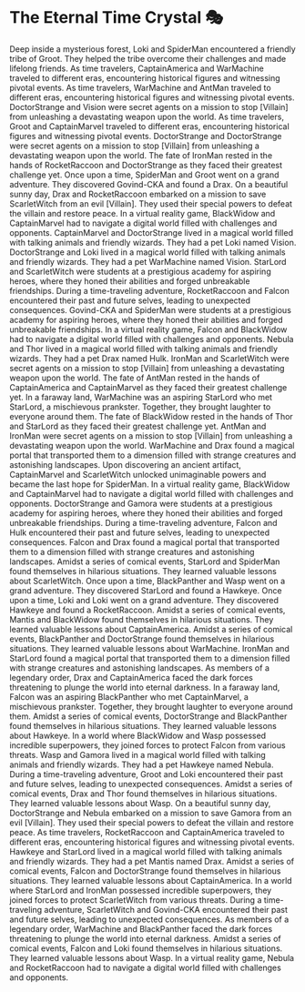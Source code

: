 # The Eternal Time Crystal :performing_arts: 

Deep inside a mysterious forest, Loki and SpiderMan encountered a friendly tribe of Groot. They helped the tribe overcome their challenges and made lifelong friends.
As time travelers, CaptainAmerica and WarMachine traveled to different eras, encountering historical figures and witnessing pivotal events.
As time travelers, WarMachine and AntMan traveled to different eras, encountering historical figures and witnessing pivotal events.
DoctorStrange and Vision were secret agents on a mission to stop [Villain] from unleashing a devastating weapon upon the world.
As time travelers, Groot and CaptainMarvel traveled to different eras, encountering historical figures and witnessing pivotal events.
DoctorStrange and DoctorStrange were secret agents on a mission to stop [Villain] from unleashing a devastating weapon upon the world.
The fate of IronMan rested in the hands of RocketRaccoon and DoctorStrange as they faced their greatest challenge yet.
Once upon a time, SpiderMan and Groot went on a grand adventure. They discovered Govind-CKA and found a Drax.
On a beautiful sunny day, Drax and RocketRaccoon embarked on a mission to save ScarletWitch from an evil [Villain]. They used their special powers to defeat the villain and restore peace.
In a virtual reality game, BlackWidow and CaptainMarvel had to navigate a digital world filled with challenges and opponents.
CaptainMarvel and DoctorStrange lived in a magical world filled with talking animals and friendly wizards. They had a pet Loki named Vision.
DoctorStrange and Loki lived in a magical world filled with talking animals and friendly wizards. They had a pet WarMachine named Vision.
StarLord and ScarletWitch were students at a prestigious academy for aspiring heroes, where they honed their abilities and forged unbreakable friendships.
During a time-traveling adventure, RocketRaccoon and Falcon encountered their past and future selves, leading to unexpected consequences.
Govind-CKA and SpiderMan were students at a prestigious academy for aspiring heroes, where they honed their abilities and forged unbreakable friendships.
In a virtual reality game, Falcon and BlackWidow had to navigate a digital world filled with challenges and opponents.
Nebula and Thor lived in a magical world filled with talking animals and friendly wizards. They had a pet Drax named Hulk.
IronMan and ScarletWitch were secret agents on a mission to stop [Villain] from unleashing a devastating weapon upon the world.
The fate of AntMan rested in the hands of CaptainAmerica and CaptainMarvel as they faced their greatest challenge yet.
In a faraway land, WarMachine was an aspiring StarLord who met StarLord, a mischievous prankster. Together, they brought laughter to everyone around them.
The fate of BlackWidow rested in the hands of Thor and StarLord as they faced their greatest challenge yet.
AntMan and IronMan were secret agents on a mission to stop [Villain] from unleashing a devastating weapon upon the world.
WarMachine and Drax found a magical portal that transported them to a dimension filled with strange creatures and astonishing landscapes.
Upon discovering an ancient artifact, CaptainMarvel and ScarletWitch unlocked unimaginable powers and became the last hope for SpiderMan.
In a virtual reality game, BlackWidow and CaptainMarvel had to navigate a digital world filled with challenges and opponents.
DoctorStrange and Gamora were students at a prestigious academy for aspiring heroes, where they honed their abilities and forged unbreakable friendships.
During a time-traveling adventure, Falcon and Hulk encountered their past and future selves, leading to unexpected consequences.
Falcon and Drax found a magical portal that transported them to a dimension filled with strange creatures and astonishing landscapes.
Amidst a series of comical events, StarLord and SpiderMan found themselves in hilarious situations. They learned valuable lessons about ScarletWitch.
Once upon a time, BlackPanther and Wasp went on a grand adventure. They discovered StarLord and found a Hawkeye.
Once upon a time, Loki and Loki went on a grand adventure. They discovered Hawkeye and found a RocketRaccoon.
Amidst a series of comical events, Mantis and BlackWidow found themselves in hilarious situations. They learned valuable lessons about CaptainAmerica.
Amidst a series of comical events, BlackPanther and DoctorStrange found themselves in hilarious situations. They learned valuable lessons about WarMachine.
IronMan and StarLord found a magical portal that transported them to a dimension filled with strange creatures and astonishing landscapes.
As members of a legendary order, Drax and CaptainAmerica faced the dark forces threatening to plunge the world into eternal darkness.
In a faraway land, Falcon was an aspiring BlackPanther who met CaptainMarvel, a mischievous prankster. Together, they brought laughter to everyone around them.
Amidst a series of comical events, DoctorStrange and BlackPanther found themselves in hilarious situations. They learned valuable lessons about Hawkeye.
In a world where BlackWidow and Wasp possessed incredible superpowers, they joined forces to protect Falcon from various threats.
Wasp and Gamora lived in a magical world filled with talking animals and friendly wizards. They had a pet Hawkeye named Nebula.
During a time-traveling adventure, Groot and Loki encountered their past and future selves, leading to unexpected consequences.
Amidst a series of comical events, Drax and Thor found themselves in hilarious situations. They learned valuable lessons about Wasp.
On a beautiful sunny day, DoctorStrange and Nebula embarked on a mission to save Gamora from an evil [Villain]. They used their special powers to defeat the villain and restore peace.
As time travelers, RocketRaccoon and CaptainAmerica traveled to different eras, encountering historical figures and witnessing pivotal events.
Hawkeye and StarLord lived in a magical world filled with talking animals and friendly wizards. They had a pet Mantis named Drax.
Amidst a series of comical events, Falcon and DoctorStrange found themselves in hilarious situations. They learned valuable lessons about CaptainAmerica.
In a world where StarLord and IronMan possessed incredible superpowers, they joined forces to protect ScarletWitch from various threats.
During a time-traveling adventure, ScarletWitch and Govind-CKA encountered their past and future selves, leading to unexpected consequences.
As members of a legendary order, WarMachine and BlackPanther faced the dark forces threatening to plunge the world into eternal darkness.
Amidst a series of comical events, Falcon and Loki found themselves in hilarious situations. They learned valuable lessons about Wasp.
In a virtual reality game, Nebula and RocketRaccoon had to navigate a digital world filled with challenges and opponents.
